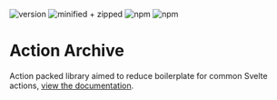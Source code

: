 ![version](https://img.shields.io/npm/v/action-archive?style=for-the-badge)
![minified + zipped](https://img.shields.io/bundlephobia/minzip/action-archive?style=for-the-badge)
![npm](https://img.shields.io/npm/dt/action-archive?style=for-the-badge)
![npm](https://img.shields.io/npm/l/action-archive?style=for-the-badge)

# Action Archive

Action packed library aimed to reduce boilerplate for common Svelte actions, [view the documentation](https://action-archive.vercel.app).
